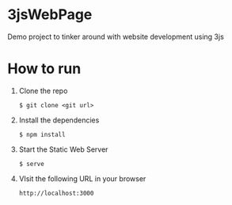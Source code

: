 
# 3jsWebPage

Demo project to tinker around with website development using 3js

# How to run

1. Clone the repo

    `$ git clone <git url>`

2. Install the dependencies

    `$ npm install`

3. Start the Static Web Server

    `$ serve`

4. VIsit the following URL in your browser

    `http://localhost:3000`

